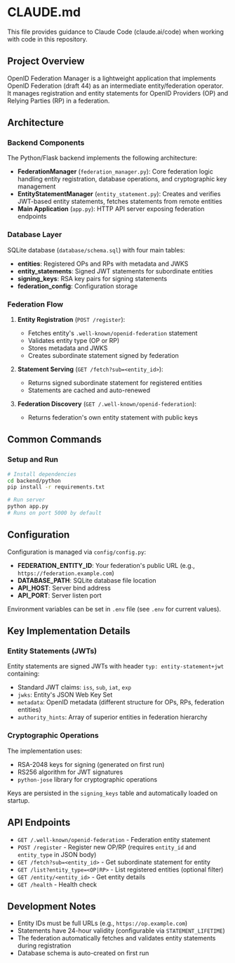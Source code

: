 # CLAUDE.md

This file provides guidance to Claude Code (claude.ai/code) when working with code in this repository.

## Project Overview

OpenID Federation Manager is a lightweight application that implements OpenID Federation (draft 44) as an intermediate entity/federation operator. It manages registration and entity statements for OpenID Providers (OP) and Relying Parties (RP) in a federation.

## Architecture

### Backend Components

The Python/Flask backend implements the following architecture:

- **FederationManager** (`federation_manager.py`): Core federation logic handling entity registration, database operations, and cryptographic key management
- **EntityStatementManager** (`entity_statement.py`): Creates and verifies JWT-based entity statements, fetches statements from remote entities
- **Main Application** (`app.py`): HTTP API server exposing federation endpoints

### Database Layer

SQLite database (`database/schema.sql`) with four main tables:
- **entities**: Registered OPs and RPs with metadata and JWKS
- **entity_statements**: Signed JWT statements for subordinate entities
- **signing_keys**: RSA key pairs for signing statements
- **federation_config**: Configuration storage

### Federation Flow

1. **Entity Registration** (`POST /register`):
   - Fetches entity's `.well-known/openid-federation` statement
   - Validates entity type (OP or RP)
   - Stores metadata and JWKS
   - Creates subordinate statement signed by federation

2. **Statement Serving** (`GET /fetch?sub=<entity_id>`):
   - Returns signed subordinate statement for registered entities
   - Statements are cached and auto-renewed

3. **Federation Discovery** (`GET /.well-known/openid-federation`):
   - Returns federation's own entity statement with public keys

## Common Commands

### Setup and Run

```bash
# Install dependencies
cd backend/python
pip install -r requirements.txt

# Run server
python app.py
# Runs on port 5000 by default
```

## Configuration

Configuration is managed via `config/config.py`:

- **FEDERATION_ENTITY_ID**: Your federation's public URL (e.g., `https://federation.example.com`)
- **DATABASE_PATH**: SQLite database file location
- **API_HOST**: Server bind address
- **API_PORT**: Server listen port

Environment variables can be set in `.env` file (see `.env` for current values).

## Key Implementation Details

### Entity Statements (JWTs)

Entity statements are signed JWTs with header `typ: entity-statement+jwt` containing:
- Standard JWT claims: `iss`, `sub`, `iat`, `exp`
- `jwks`: Entity's JSON Web Key Set
- `metadata`: OpenID metadata (different structure for OPs, RPs, federation entities)
- `authority_hints`: Array of superior entities in federation hierarchy

### Cryptographic Operations

The implementation uses:
- RSA-2048 keys for signing (generated on first run)
- RS256 algorithm for JWT signatures
- `python-jose` library for cryptographic operations

Keys are persisted in the `signing_keys` table and automatically loaded on startup.

## API Endpoints

- `GET /.well-known/openid-federation` - Federation entity statement
- `POST /register` - Register new OP/RP (requires `entity_id` and `entity_type` in JSON body)
- `GET /fetch?sub=<entity_id>` - Get subordinate statement for entity
- `GET /list?entity_type=<OP|RP>` - List registered entities (optional filter)
- `GET /entity/<entity_id>` - Get entity details
- `GET /health` - Health check

## Development Notes

- Entity IDs must be full URLs (e.g., `https://op.example.com`)
- Statements have 24-hour validity (configurable via `STATEMENT_LIFETIME`)
- The federation automatically fetches and validates entity statements during registration
- Database schema is auto-created on first run
